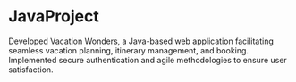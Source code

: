 # JavaProject
Developed Vacation Wonders, a Java-based web application facilitating seamless vacation planning, itinerary management, and booking. Implemented secure authentication and agile methodologies to ensure user satisfaction. 
